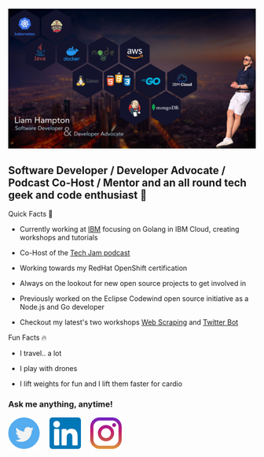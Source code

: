 [![Header](https://github.com/liamchampton/liamchampton/blob/readme-header/github_readme_pic.jpg "Header")](https://techjam.dev/)

## Software Developer / Developer Advocate / Podcast Co-Host / Mentor and an all round tech geek and code enthusiast :octopus:

Quick Facts :rocket:

- Currently working at [IBM](https://developer.ibm.com/) focusing on Golang in IBM Cloud, creating workshops and tutorials

- Co-Host of the [Tech Jam podcast](https://techjam.dev)

- Working towards my RedHat OpenShift certification

- Always on the lookout for new open source projects to get involved in

- Previously worked on the Eclipse Codewind open source initiative as a Node.js and Go developer

- Checkout my latest's two workshops [Web Scraping](https://github.com/IBMDeveloperUK/golang-web-scraping) and [Twitter Bot](https://github.com/IBMDeveloperUK/cloud-hosted-twitter-bot-workshop)

Fun Facts :fire:

- I travel.. a lot

- I play with drones

- I lift weights for fun and I lift them faster for cardio

### Ask me anything, anytime!

[![Twitter][1.2]][1]&nbsp;&nbsp;&nbsp;&nbsp;
[![LinkedIn][2.2]][2]&nbsp;&nbsp;&nbsp;&nbsp;
[![Instagram][3.2]][3]

[1.2]: https://github.com/liamchampton/liamchampton/blob/master/twitter.png
[2.2]: https://github.com/liamchampton/liamchampton/blob/master/linkedin.png
[3.2]: https://github.com/liamchampton/liamchampton/blob/master/instagram.png
[1]: https://twitter.com/LiamConroyH
[2]: https://linkedin.com/in/liam-conroy-hampton
[3]: https://www.instagram.com/liamhampton/
